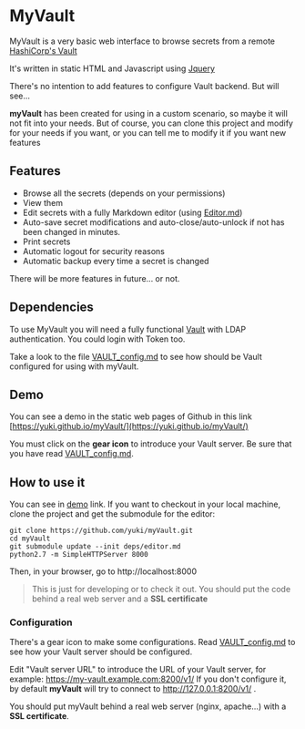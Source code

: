 # MyVault

MyVault is a very basic web interface to browse secrets from a remote [HashiCorp's Vault](https://www.vaultproject.io/)

It's written in static HTML and Javascript using [Jquery](https://jquery.com/)

There's no intention to add features to configure Vault backend. But will see... 

**myVault** has been created for using in a custom scenario, so maybe it will not fit into your needs. But of course, you can clone this project and modify for your needs if you want, or you can tell me to modify it if you want new features

## Features
* Browse all the secrets (depends on your permissions)
* View them
* Edit secrets with a fully Markdown editor (using [Editor.md](https://github.com/pandao/editor.md))
* Auto-save secret modifications and auto-close/auto-unlock if not has been changed in minutes.
* Print secrets
* Automatic logout for security reasons
* Automatic backup every time a secret is changed

There will be more features in future... or not.

## Dependencies
To use MyVault you will need a fully functional [Vault](https://www.vaultproject.io/) with LDAP authentication. You could login with Token too.

Take a look to the file [VAULT_config.md](VAULT_config.md) to see how should be Vault configured for using with myVault.

## Demo
You can see a demo in the static web pages of Github in this link [https://yuki.github.io/myVault/](https://yuki.github.io/myVault/)

You must click on the **gear icon** to introduce your Vault server. Be sure that you have read [VAULT_config.md](VAULT_config.md).

## How to use it
You can see in [demo](https://yuki.github.io/myVault/) link. If you want to checkout in your local machine, clone the project and get the submodule for the editor:

```
git clone https://github.com/yuki/myVault.git
cd myVault
git submodule update --init deps/editor.md
python2.7 -m SimpleHTTPServer 8000
```

Then, in your browser, go to http://localhost:8000

> This is just for developing or to check it out. You should put the code behind a real web server and a **SSL certificate**

### Configuration
There's a gear icon to make some configurations. Read [VAULT_config.md](VAULT_config.md) to see how your Vault server should be configured.

Edit "Vault server URL" to introduce the URL of your Vault server, for example: https://my-vault.example.com:8200/v1/ If you don't configure it, by default **myVault** will try to connect to http://127.0.0.1:8200/v1/ .

You should put myVault behind a real web server (nginx, apache...) with a **SSL certificate**.
